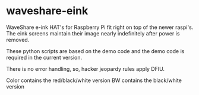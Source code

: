 # waveshare-eink
WaveShare e-ink HAT's for Raspberry Pi fit right on top of the newer raspi's.  The eink screens maintain their image nearly 
indefinitely after power is removed.

These python scripts are based on the demo code and the demo code is required in the current version.  

There is no error handling, so, hacker jeopardy rules apply DFIU. 

Color contains the red/black/white version
BW contains the black/white version
